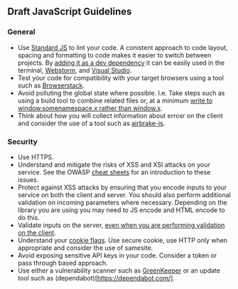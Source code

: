 ## Draft JavaScript Guidelines

### General
*  Use [Standard JS](https://standardjs.com/) to lint your code. A conistent approach to code layout, spacing and formatting to code makes it easier to switch between projects. By [adding it as a dev dependency](https://standardjs.com/index.html#install) it can be easily used in the terminal, [Webstorm](https://blog.jetbrains.com/webstorm/2017/04/using-javascript-standard-style/), and [Visual Studio](https://marketplace.visualstudio.com/items?itemName=chenxsan.vscode-standardjs).
* Test your code for compatibility with your target browsers using a tool such as [Browserstack](https://www.browserstack.com/?utm_medium=ppc&utm_source=bing&utm_term=browserstack&device=c&network=s&matchtype=e&campaign=Search-Brand-EMEA&utm_agn=BrowserStack-Alpha).
* Avoid polluting the global state where possible. I.e. Take steps such as using a build tool to combine related files or, at a minimum [write to window.somenamespace.x rather than window.x](https://www.zendesk.com/blog/keep-javascript-libraries-from-colliding/).
* Think about how you will collect information about errosr on the client and consider the use of a tool such as [airbrake-js](https://github.com/airbrake/airbrake-js).

### Security

* Use HTTPS.
* Understand and mitigate the risks of XSS and XSI attacks on your service. See the OWASP [cheat sheets](https://github.com/OWASP/CheatSheetSeries) for an introduction to these issues.
* Protect against XSS attacks by ensuring that you encode inputs to your service on both the client and server. You should also perform additional validation on incoming parameters where necessary. Depending on the library you are using you may need to JS encode and HTML encode to do this.
*  Validate inputs on the server, [even when you are performing validation on the client](https://stackoverflow.com/questions/15855770/why-do-we-need-both-client-side-and-server-side-validation#15855799).
* Understand your [cookie flags](https://techblog.topdesk.com/security/cookie-security/). Use secure cookie, use HTTP only when appropriate and consider the use of samesite.
* Avoid exposing sensitive API keys in your code. Consider a token or pass through based approach.
* Use either a vulnerability scanner such as [GreenKeeper](https://greenkeeper.io/) or an update tool such as (dependabot)[https://dependabot.com/].

